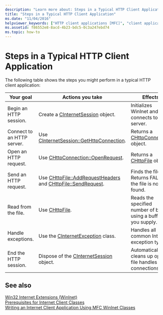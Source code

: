 ```yaml
---
description: "Learn more about: Steps in a Typical HTTP Client Application"
title: "Steps in a Typical HTTP Client Application"
ms.date: "11/04/2016"
helpviewer_keywords: ["HTTP client applications [MFC]", "client applications [MFC], HTTP", "Internet applications [MFC], HTTP client applications", "applications [MFC], HTTP client", "Internet client applications [MFC], HTTP table", "WinInet classes [MFC], HTTP"]
ms.assetid: f86552e8-8acd-4b23-bdc5-0c3a247ebd74
ms.topic: how-to
---
```

# Steps in a Typical HTTP Client Application

The following table shows the steps you might perform in a typical HTTP client application:

|Your goal|Actions you take|Effects|
|---------------|----------------------|-------------|
|Begin an HTTP session.|Create a [CInternetSession](../mfc/reference/cinternetsession-class.md) object.|Initializes WinInet and connects to server.|
|Connect to an HTTP server.|Use [CInternetSession::GetHttpConnection](../mfc/reference/cinternetsession-class.md#gethttpconnection).|Returns a [CHttpConnection](../mfc/reference/chttpconnection-class.md) object.|
|Open an HTTP request.|Use [CHttpConnection::OpenRequest](../mfc/reference/chttpconnection-class.md#openrequest).|Returns a [CHttpFile](../mfc/reference/chttpfile-class.md) object.|
|Send an HTTP request.|Use [CHttpFile::AddRequestHeaders](../mfc/reference/chttpfile-class.md#addrequestheaders) and [CHttpFile::SendRequest](../mfc/reference/chttpfile-class.md#sendrequest).|Finds the file. Returns FALSE if the file is not found.|
|Read from the file.|Use [CHttpFile](../mfc/reference/chttpfile-class.md).|Reads the specified number of bytes using a buffer you supply.|
|Handle exceptions.|Use the [CInternetException](../mfc/reference/cinternetexception-class.md) class.|Handles all common Internet exception types.|
|End the HTTP session.|Dispose of the [CInternetSession](../mfc/reference/cinternetsession-class.md) object.|Automatically cleans up open file handles and connections.|

## See also

[Win32 Internet Extensions (WinInet)](../mfc/win32-internet-extensions-wininet.md)<br/>
[Prerequisites for Internet Client Classes](../mfc/prerequisites-for-internet-client-classes.md)<br/>
[Writing an Internet Client Application Using MFC WinInet Classes](../mfc/writing-an-internet-client-application-using-mfc-wininet-classes.md)
